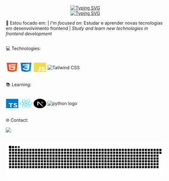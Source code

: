 <div align="center">
  <a href="https://git.io/typing-svg">
    <a href="https://git.io/typing-svg"><img src="https://readme-typing-svg.demolab.com?font=Rodada+Varela&letterSpacing=&duration=1&pause=1000&color=ff1f5e&center=true&vCenter=true&repeat=false&width=700&lines=Gabriel+Muzaranho" alt="Typing SVG" /></a>
  </a>
</div>

<div align="center">
  <a href="https://git.io/typing-svg">
    <img src="https://readme-typing-svg.demolab.com?font=Rodada+Varela&weight=500&size=25&duration=6000&pause=1500&color=ba1443&background=FFFFFF00&center=true&vCenter=true&random=true&width=630&lines=Olá!+Seja=Bem+Vindo(a).;Atualemnte,+estudando+desenvolvimento+Web+Front-End.;" alt="Typing SVG">
  </a>
</div>

<p align="left" text-align="justify">
  🎯 Estou focado em: | <em>I'm focused on: </em>Estudar e aprender novas tecnologias em desenvolvimento frontend | <em>Study and learn new technologies in frontend development</em><br/>
</p>

##

💻 Technologies:
<div style="display: inline_block"><br>
  <img align="center" alt="HTML" height="30" width="40" src="https://raw.githubusercontent.com/devicons/devicon/master/icons/html5/html5-original.svg">
  <img align="center" alt="CSS" height="30" width="40" src="https://raw.githubusercontent.com/devicons/devicon/master/icons/css3/css3-original.svg">
  <img align="center" alt="JS" height="30" width="40" src="https://raw.githubusercontent.com/devicons/devicon/master/icons/javascript/javascript-plain.svg">
  <img align="center" alt="Tailwind CSS" height="30" width="40" src="https://user-images.githubusercontent.com/25181517/202896760-337261ed-ee92-4979-84c4-d4b829c7355d.png"/>
</div>

##

📚 Learning:
<div style="display: inline_block"><br>
  <img align="center" alt="TS" height="30" width="40" src="https://raw.githubusercontent.com/devicons/devicon/master/icons/typescript/typescript-plain.svg">
  <img align="center" alt="React" height="30" width="40" src="https://raw.githubusercontent.com/devicons/devicon/master/icons/react/react-original.svg">
  <img align="center" alt="Next.js" height="30" width="40" src="https://raw.githubusercontent.com/devicons/devicon/master/icons/nextjs/nextjs-original.svg">
  <img align="center" alt="python logo" height="30" width="40" src="https://cdn.jsdelivr.net/gh/devicons/devicon/icons/python/python-original.svg"/>
</div>
 
##

🌐 Contact:
<div> 
  <a href="https://www.linkedin.com/in/muzaranho/" target="_blank"><img src="https://img.shields.io/badge/-LinkedIn-%230077B5?style=for-the-badge&logo=linkedin&logoColor=white"></a>
</div>

##

<div>
<p align="center">
 <picture>
  <source media="(prefers-color-scheme: dark)" srcset="https://raw.githubusercontent.com/muzayx/muzayx/output/github-contribution-grid-snake-dark.svg">
  <source media="(prefers-color-scheme: light)" srcset="https://raw.githubusercontent.com/muzayx/muzayx/output/github-contribution-grid-snake.svg">
  <img alt="github contribution grid snake animation" src="https://raw.githubusercontent.com/muzayx/muzayx/output/github-contribution-grid-snake.svg">
 </picture>
</p>
</div>
